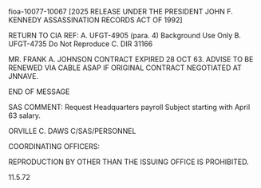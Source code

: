 fioa-10077-10067 [2025 RELEASE UNDER THE PRESIDENT JOHN F. KENNEDY ASSASSINATION RECORDS ACT OF 1992]

RETURN TO CIA
REF: A. UFGT-4905 (para. 4) Background Use Only
B. UFGT-4735 Do Not Reproduce
C. DIR 31166

MR. FRANK A. JOHNSON CONTRACT EXPIRED 28 OCT 63. ADVISE
TO BE RENEWED
VIA CABLE ASAP IF ORIGINAL CONTRACT
NEGOTIATED AT JNNAVE.

END OF MESSAGE

SAS COMMENT: Request Headquarters payroll Subject starting with
April 63 salary.

ORVILLE C. DAWS
C/SAS/PERSONNEL

COORDINATING OFFICERS:

REPRODUCTION BY OTHER THAN THE ISSUING OFFICE IS PROHIBITED.

11.5.72
